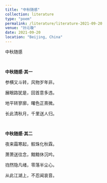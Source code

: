 ```yaml
---
title: "中秋随感"
collection: literature
type: "poem"
permalink: /literature/literature-2021-09-20
venue: "孙沁璇"
date: 2021-09-20
location: "Beijing, China"
---
```


中秋随感

<br>

**中秋随感·其一**

参横又斗转，风物岁年非。

展眼路犹是，回首意多违。

地平转寥廓，曙色正熹微。

长此清秋月，千里送人归。

<br>

**中秋随感·其二**

夜来霜寒起，鲛珠化秋霖。

萧萧送往念，黯黯休沉吟。

岿然隐凡绪，零落半尘心。

从此江湖上，不忍闻哀音。


